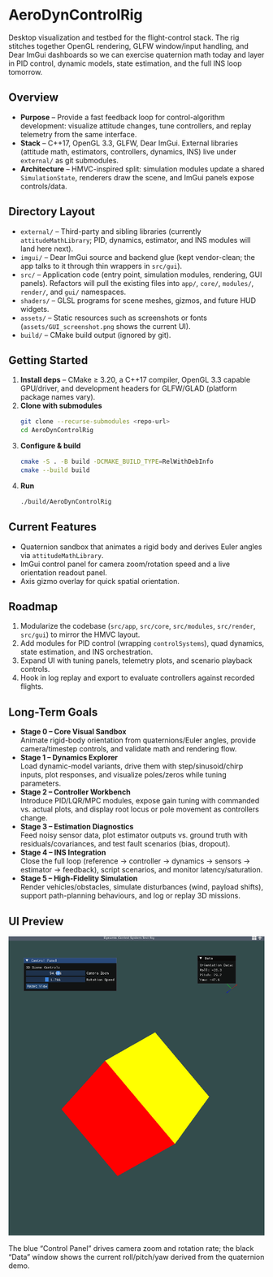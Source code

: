 # AeroDynControlRig

Desktop visualization and testbed for the flight-control stack. The rig stitches together OpenGL rendering, GLFW window/input handling, and Dear ImGui dashboards so we can exercise quaternion math today and layer in PID control, dynamic models, state estimation, and the full INS loop tomorrow.

## Overview

- **Purpose** – Provide a fast feedback loop for control-algorithm development: visualize attitude changes, tune controllers, and replay telemetry from the same interface.
- **Stack** – C++17, OpenGL 3.3, GLFW, Dear ImGui. External libraries (attitude math, estimators, controllers, dynamics, INS) live under `external/` as git submodules.
- **Architecture** – HMVC-inspired split: simulation modules update a shared `SimulationState`, renderers draw the scene, and ImGui panels expose controls/data.

## Directory Layout

- `external/` – Third-party and sibling libraries (currently `attitudeMathLibrary`; PID, dynamics, estimator, and INS modules will land here next).
- `imgui/` – Dear ImGui source and backend glue (kept vendor-clean; the app talks to it through thin wrappers in `src/gui`).
- `src/` – Application code (entry point, simulation modules, rendering, GUI panels). Refactors will pull the existing files into `app/`, `core/`, `modules/`, `render/`, and `gui/` namespaces.
- `shaders/` – GLSL programs for scene meshes, gizmos, and future HUD widgets.
- `assets/` – Static resources such as screenshots or fonts (`assets/GUI_screenshot.png` shows the current UI).
- `build/` – CMake build output (ignored by git).

## Getting Started

1. **Install deps** – CMake ≥ 3.20, a C++17 compiler, OpenGL 3.3 capable GPU/driver, and development headers for GLFW/GLAD (platform package names vary).
2. **Clone with submodules**
   ```bash
   git clone --recurse-submodules <repo-url>
   cd AeroDynControlRig
   ```
3. **Configure & build**
   ```bash
   cmake -S . -B build -DCMAKE_BUILD_TYPE=RelWithDebInfo
   cmake --build build
   ```
4. **Run**
   ```bash
   ./build/AeroDynControlRig
   ```

## Current Features

- Quaternion sandbox that animates a rigid body and derives Euler angles via `attitudeMathLibrary`.
- ImGui control panel for camera zoom/rotation speed and a live orientation readout panel.
- Axis gizmo overlay for quick spatial orientation.

## Roadmap

1. Modularize the codebase (`src/app`, `src/core`, `src/modules`, `src/render`, `src/gui`) to mirror the HMVC layout.
2. Add modules for PID control (wrapping `controlSystems`), quad dynamics, state estimation, and INS orchestration.
3. Expand UI with tuning panels, telemetry plots, and scenario playback controls.
4. Hook in log replay and export to evaluate controllers against recorded flights.

## Long-Term Goals

- **Stage 0 – Core Visual Sandbox**  
  Animate rigid-body orientation from quaternions/Euler angles, provide camera/timestep controls, and validate math and rendering flow.
- **Stage 1 – Dynamics Explorer**  
  Load dynamic-model variants, drive them with step/sinusoid/chirp inputs, plot responses, and visualize poles/zeros while tuning parameters.
- **Stage 2 – Controller Workbench**  
  Introduce PID/LQR/MPC modules, expose gain tuning with commanded vs. actual plots, and display root locus or pole movement as controllers change.
- **Stage 3 – Estimation Diagnostics**  
  Feed noisy sensor data, plot estimator outputs vs. ground truth with residuals/covariances, and test fault scenarios (bias, dropout).
- **Stage 4 – INS Integration**  
  Close the full loop (reference → controller → dynamics → sensors → estimator → feedback), script scenarios, and monitor latency/saturation.
- **Stage 5 – High-Fidelity Simulation**  
  Render vehicles/obstacles, simulate disturbances (wind, payload shifts), support path-planning behaviours, and log or replay 3D missions.

## UI Preview

![Current UI](assets/GUI_screenshot.png)

The blue “Control Panel” drives camera zoom and rotation rate; the black “Data” window shows the current roll/pitch/yaw derived from the quaternion demo.
